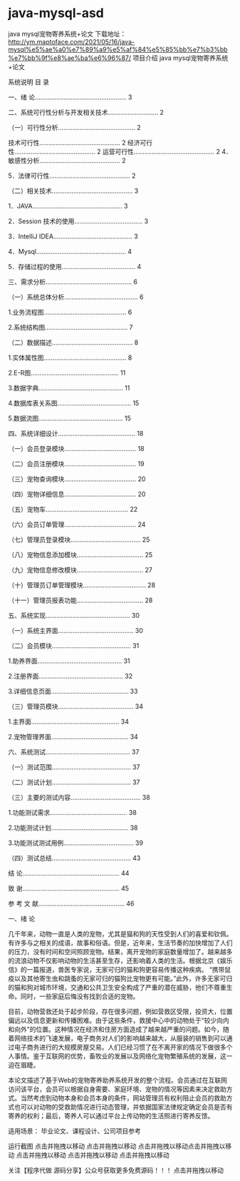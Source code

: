 # java-mysql-asd
java mysql宠物寄养系统+论文
下载地址：http://ym.maptoface.com/2021/05/16/java-mysql%e5%ae%a0%e7%89%a9%e5%af%84%e5%85%bb%e7%b3%bb%e7%bb%9f%e8%ae%ba%e6%96%87/
项目介绍
java mysql宠物寄养系统+论文

系统说明
目 录

 

一、绪 论................................................... 3

二、系统可行性分析与开发相关技术............................ 2

（一）可行性分析........................................... 2

技术可行性............................................. 2
经济可行性............................................. 2
运营可行性............................................. 2
4．敏感性分析............................................. 2

5．法律可行性............................................. 2

（二）相关技术............................................. 3

1．JAVA.................................................. 3

2．Session 技术的使用...................................... 3

3．IntelliJ IDEA............................................ 3

4．Mysql.................................................. 4

5．存储过程的使用......................................... 4

三、需求分析................................................ 6

（一）系统总体分析......................................... 6

1.业务流程图.............................................. 6

2.系统结构图.............................................. 7

（二）数据描述............................................. 8

1.实体属性图.............................................. 8

2.E-R图................................................. 11

3.数据字典............................................... 11

4.数据库表关系图......................................... 15

5.数据流图............................................... 15

四、系统详细设计........................................... 18

（一）会员登录模块........................................ 18

（二）会员注册模块........................................ 19

（三）宠物查询模块........................................ 20

（四）宠物详细信息........................................ 20

（五）宠物车.............................................. 22

（六）会员订单管理........................................ 24

（七）管理员登录模块....................................... 25

（八）宠物信息添加模块..................................... 25

（九）宠物信息修改模块..................................... 27

（十）管理员订单管理模块................................... 28

（十一）管理员报表功能..................................... 28

五、系统实现............................................... 30

（一）系统主界面.......................................... 30

（二）会员模块............................................ 31

1.助养界面............................................... 31

2.注册界面............................................... 32

3.详细信息页面........................................... 33

（三）管理员模块.......................................... 34

1.主界面................................................. 34

2.宠物管理界面........................................... 34

六、系统测试............................................... 37

（一）测试范围............................................ 37

（二）测试计划............................................ 37

（三）主要的测试内容....................................... 38

1.功能测试需求........................................... 38

2.功能测试计划........................................... 38

3.功能测试测试用例....................................... 39

（四）测试总结............................................ 43

结 论...................................................... 44

致 谢...................................................... 45

参 考 文 献................................................ 46

 

 

 

 

 

 

 

 

 

 

 

 

一、绪 论
 

几千年来，动物一直是人类的宠物，尤其是猫和狗的天性受到人们的喜爱和钦佩。有许多与之相关的成语，故事和俗语。但是，近年来，生活节奏的加快增加了人们的压力，没有时间和空间照顾宠物。结果，离开宠物的家庭数量增加了。越来越多的流浪动物不仅影响动物的生活甚至生存，还影响着人类的生活。根据北京《娱乐信》的一篇报道，兽医专家说，无家可归的猫和狗更容易传播这种疾病。 “携带鼠疫以及其他寄生虫和跳蚤的无家可归的猫狗比宠物更有可能。”此外，许多无家可归的猫和狗对城市环境，交通和公共卫生安全构成了严重的潜在威胁，他们不尊重生命。同时，一些家庭后悔没有找到合适的宠物。

目前，动物营救还处于起步阶段，存在很多问题，例如营救区受限，投资大，位置偏远以及信息更新和传播困难。由于这些条件，救援中心中的动物处于“较少向内和向外”的位置。这种情况在经济和住房方面造成了越来越严重的问题。如今，随着网络技术的飞速发展，电子商务对人们的影响越来越大，从服装的销售到可以通过电子商务进行的大规模房屋交易。人们已经习惯了在不离开家的情况下做很多个人事情。鉴于互联网的优势，畜牧业的发展以及网络化宠物繁殖系统的发展，这一迫在眉睫。

本论文描述了基于Web的宠物寄养助养系统开发的整个流程。会员通过在互联网访问该平台，会员可以根据自身需要、家庭环境、宠物的情况等因素来决定救助方式。当然考虑到动物本身和会员本身的条件，网站管理员有权利阻止会员的救助方式也可以对动物的受救助情况进行动态管理，并依据国家法律规定确定会员是否有寄养的权利；最后，寄养人可以通过平台上传动物的生活照进行寄养反馈。

适用场景：
毕业论文、课程设计、公司项目参考

运行截图
点击并拖拽以移动​ 点击并拖拽以移动​ 点击并拖拽以移动​ 点击并拖拽以移动​ 点击并拖拽以移动​ 点击并拖拽以移动​ 点击并拖拽以移动​

关注【程序代做 源码分享】公众号获取更多免费源码！！！
点击并拖拽以移动​

